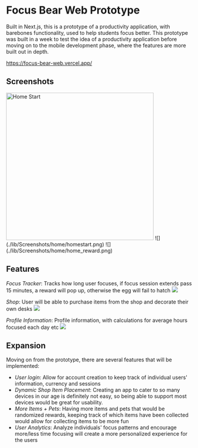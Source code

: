 # Focus Bear Web Prototype

Built in Next.js, this is a prototype of a productivity application, with barebones functionality, used to help students focus better.
This prototype was built in a week to test the idea of a productivity application before moving on to the mobile development phase, where the features are more built out in depth.

https://focus-bear-web.vercel.app/

## Screenshots
<img src="./lib/Screenshots/home/homestart.png" alt="Home Start" width="400">
![](./lib/Screenshots/home/homestart.png)
![](./lib/Screenshots/home/home_reward.png)

## Features

_Focus Tracker_: Tracks how long user focuses, if focus session extends pass 15 minutes, a reward will pop up, otherwise the egg will fail to hatch
![](./lib/Screenshots/home/home_failed.png)

_Shop_: User will be able to purchase items from the shop and decorate their own desks
![](./lib/Screenshots/desk/shop.png)

_Profile Information_: Profile information, with calculations for average hours focused each day etc
![](./lib/Screenshots/profile/profileinfo.png)

## Expansion

Moving on from the prototype, there are several features that will be implemented:

- _User login_: Allow for account creation to keep track of individual users' information, currency and sessions
- _Dynamic Shop Item Placement_: Creating an app to cater to so many devices in our age is definitely not easy, so being able to support most devices would be great for usability.
- _More Items + Pets_: Having more items and pets that would be randomized rewards, keeping track of which items have been collected would allow for collecting items to be more fun
- _User Analytics_: Analyze individuals' focus patterns and encourage more/less time focusing will create a more personalized experience for the users 
